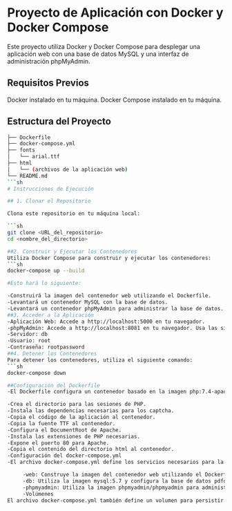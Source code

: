 # Proyecto de Aplicación con Docker y Docker Compose

Este proyecto utiliza Docker y Docker Compose para desplegar una aplicación web con una base de datos MySQL y una interfaz de administración phpMyAdmin.

## Requisitos Previos

Docker instalado en tu máquina.
Docker Compose instalado en tu máquina.

## Estructura del Proyecto

```sh
├── Dockerfile
├── docker-compose.yml
├── fonts
│   └── arial.ttf
├── html
│   └── (archivos de la aplicación web)
└── README.md
```sh
# Instrucciones de Ejecución

## 1. Clonar el Repositorio

Clona este repositorio en tu máquina local:

```sh
git clone <URL_del_repositorio>
cd <nombre_del_directorio>

##2. Construir y Ejecutar los Contenedores
Utiliza Docker Compose para construir y ejecutar los contenedores:
```sh
docker-compose up --build

#Esto hará lo siguiente:

-Construirá la imagen del contenedor web utilizando el Dockerfile.
-Levantará un contenedor MySQL con la base de datos.
-Levantará un contenedor phpMyAdmin para administrar la base de datos.
##3. Acceder a la Aplicación
-Aplicación Web: Accede a http://localhost:5000 en tu navegador.
-phpMyAdmin: Accede a http://localhost:8081 en tu navegador. Usa las siguientes credenciales para iniciar sesión:
-Servidor: db
-Usuario: root
-Contraseña: rootpassword
##4. Detener los Contenedores
Para detener los contenedores, utiliza el siguiente comando:
```sh 
docker-compose down

##Configuración del Dockerfile
-El Dockerfile configura un contenedor basado en la imagen php:7.4-apache y realiza las siguientes tareas:

-Crea el directorio para las sesiones de PHP.
-Instala las dependencias necesarias para los captcha.
-Copia el código de la aplicación al contenedor.
-Copia la fuente TTF al contenedor.
-Configura el DocumentRoot de Apache.
-Instala las extensiones de PHP necesarias.
-Expone el puerto 80 para Apache.
-Copia el contenido del directorio html al contenedor.
-Configuración del docker-compose.yml
-El archivo docker-compose.yml define los servicios necesarios para la aplicación:

     -web: Construye la imagen del contenedor web utilizando el Dockerfile y expone el puerto 5000.
     -db: Utiliza la imagen mysql:5.7 y configura la base de datos pdfdb.
     -phpmyadmin: Utiliza la imagen phpmyadmin/phpmyadmin para administrar la base de datos.
     -Volúmenes
El archivo docker-compose.yml también define un volumen para persistir los datos de la base de datos en db_data.
